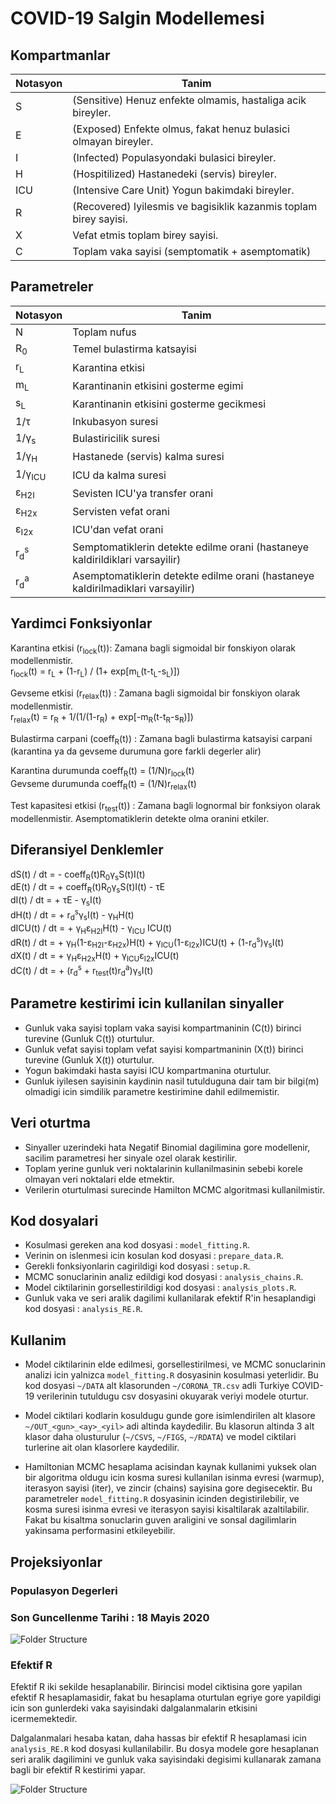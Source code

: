# COVID-19 Salgin Modellemesi

## Kompartmanlar

| Notasyon   | Tanim | 
| ------------- |-------------| 
| S | (Sensitive) Henuz enfekte olmamis, hastaliga acik bireyler. | 
| E | (Exposed) Enfekte olmus, fakat henuz bulasici olmayan bireyler. | 
| I | (Infected) Populasyondaki bulasici bireyler. | 
| H | (Hospitilized) Hastanedeki (servis) bireyler. | 
| ICU | (Intensive Care Unit) Yogun bakimdaki bireyler. | 
| R | (Recovered) Iyilesmis ve bagisiklik kazanmis toplam birey sayisi. | 
| X | Vefat etmis toplam birey sayisi. | 
| C | Toplam vaka sayisi (semptomatik + asemptomatik) | 

## Parametreler

| Notasyon   | Tanim | 
| ------------- |-------------| 
| N | Toplam nufus | 
| R<sub>0</sub> | Temel bulastirma katsayisi | 
| r<sub>L</sub> | Karantina etkisi | 
| m<sub>L</sub> | Karantinanin etkisini gosterme egimi| 
| s<sub>L</sub> | Karantinanin etkisini gosterme gecikmesi | 
| 1/τ | Inkubasyon suresi | 
| 1/γ<sub>s</sub> | Bulastiricilik suresi | 
| 1/γ<sub>H</sub> | Hastanede (servis) kalma suresi | 
| 1/γ<sub>ICU</sub> | ICU da kalma suresi | 
| ε<sub>H2I</sub> | Sevisten ICU'ya transfer orani | 
| ε<sub>H2x</sub> | Servisten vefat orani | 
| ε<sub>I2x</sub> | ICU'dan vefat orani | 
| r<sub>d</sub><sup>s</sup>| Semptomatiklerin detekte edilme orani (hastaneye kaldirildiklari varsayilir) | 
| r<sub>d</sub><sup>a</sup>| Asemptomatiklerin detekte edilme orani (hastaneye kaldirilmadiklari varsayilir)| 


## Yardimci Fonksiyonlar

Karantina etkisi (r<sub>lock</sub>(t)): Zamana bagli sigmoidal bir fonskiyon olarak modellenmistir. <br/>
r<sub>lock</sub>(t) = r<sub>L</sub> + (1-r<sub>L</sub>) / (1+ exp[m<sub>L</sub>(t-t<sub>L</sub>-s<sub>L</sub>)])

Gevseme etkisi (r<sub>relax</sub>(t)) : Zamana bagli sigmoidal bir fonskiyon olarak modellenmistir. <br/>
r<sub>relax</sub>(t) = r<sub>R</sub> + 1/(1/(1-r<sub>R</sub>) + exp[-m<sub>R</sub>(t-t<sub>R</sub>-s<sub>R</sub>)])

Bulastirma carpani (coeff<sub>R</sub>(t)) : Zamana bagli bulastirma katsayisi carpani (karantina ya da gevseme durumuna gore farkli degerler alir)

Karantina durumunda coeff<sub>R</sub>(t) = (1/N)r<sub>lock</sub>(t)<br/>
Gevseme durumunda coeff<sub>R</sub>(t) = (1/N)r<sub>relax</sub>(t)

Test kapasitesi etkisi (r<sub>test</sub>(t)) : Zamana bagli lognormal bir fonksiyon olarak modellenmistir. Asemptomatiklerin detekte olma oranini etkiler.

## Diferansiyel Denklemler

dS(t) / dt    = - coeff<sub>R</sub>(t)R<sub>0</sub>γ<sub>s</sub>S(t)I(t)<br/>
dE(t) / dt    = + coeff<sub>R</sub>(t)R<sub>0</sub>γ<sub>s</sub>S(t)I(t) - τE<br/>
dI(t) / dt    = + τE - γ<sub>s</sub>I(t) <br/>
dH(t) / dt    = + r<sub>d</sub><sup>s</sup>γ<sub>s</sub>I(t) - γ<sub>H</sub>H(t) <br/>
dICU(t) / dt  = + γ<sub>H</sub>ε<sub>H2I</sub>H(t) - γ<sub>ICU</sub> ICU(t) <br/>
dR(t) / dt    = + γ<sub>H</sub>(1-ε<sub>H2I</sub>-ε<sub>H2x</sub>)H(t) + γ<sub>ICU</sub>(1-ε<sub>I2x</sub>)ICU(t) + (1-r<sub>d</sub><sup>s</sup>)γ<sub>s</sub>I(t) <br/>
dX(t) / dt    = + γ<sub>H</sub>ε<sub>H2x</sub>H(t) +  γ<sub>ICU</sub>ε<sub>I2x</sub>ICU(t) <br/>
dC(t) / dt    = + (r<sub>d</sub><sup>s</sup> + r<sub>test</sub>(t)r<sub>d</sub><sup>a</sup>)γ<sub>s</sub>I(t)<br/>

## Parametre kestirimi icin kullanilan sinyaller

- Gunluk vaka sayisi toplam vaka sayisi kompartmaninin (C(t)) birinci turevine (Gunluk C(t)) oturtulur. <br/>
- Gunluk vefat sayisi toplam vefat sayisi kompartmaninin (X(t)) birinci turevine (Gunluk X(t)) oturtulur. <br/>
- Yogun bakimdaki hasta sayisi ICU kompartmanina oturtulur. <br/>
- Gunluk iyilesen sayisinin kaydinin nasil tutulduguna dair tam bir bilgi(m) olmadigi icin simdilik parametre kestirimine dahil edilmemistir. 

## Veri oturtma 

- Sinyaller uzerindeki hata Negatif Binomial dagilimina gore modellenir, sacilim parametresi her sinyale ozel olarak kestirilir.
- Toplam yerine gunluk veri noktalarinin kullanilmasinin sebebi korele olmayan veri noktalari elde etmektir.
- Verilerin oturtulmasi surecinde Hamilton MCMC algoritmasi kullanilmistir.

## Kod dosyalari

- Kosulmasi gereken ana kod dosyasi : ``model_fitting.R``. 
- Verinin on islenmesi icin kosulan kod dosyasi : ``prepare_data.R``. 
- Gerekli fonksiyonlarin cagirildigi kod dosyasi : ``setup.R``. 
- MCMC sonuclarinin analiz edildigi kod dosyasi : ``analysis_chains.R``. 
- Model ciktilarinin gorsellestirildigi kod dosyasi : ``analysis_plots.R``. 
- Gunluk vaka ve seri aralik dagilimi kullanilarak efektif R'in hesaplandigi kod dosyasi : ``analysis_RE.R``. 

## Kullanim

- Model ciktilarinin elde edilmesi, gorsellestirilmesi, ve MCMC sonuclarinin analizi icin yalnizca ``model_fitting.R`` dosyasinin kosulmasi yeterlidir. Bu kod dosyasi ``~/DATA`` alt klasorunden ``~/CORONA_TR.csv`` adli Turkiye COVID-19 verilerinin tutuldugu csv dosyasini okuyarak veriyi modele oturtur.

- Model ciktilari kodlarin kosuldugu gunde gore isimlendirilen alt klasore ``~/OUT_<gun>_<ay>_<yil>`` adi altinda kaydedilir. Bu klasorun altinda 3 alt klasor daha olusturulur (``~/CSVS``, ``~/FIGS``, ``~/RDATA``) ve model ciktilari turlerine ait olan klasorlere kaydedilir.  

- Hamiltonian MCMC hesaplama acisindan kaynak kullanimi yuksek olan bir algoritma oldugu icin kosma suresi kullanilan isinma evresi (warmup), iterasyon sayisi (iter), ve zincir (chains) sayisina gore degisecektir. Bu parametreler ``model_fitting.R`` dosyasinin icinden degistirilebilir, ve kosma suresi isinma evresi ve iterasyon sayisi kisaltilarak azaltilabilir. Fakat bu kisaltma sonuclarin guven araligini ve sonsal dagilimlarin yakinsama performasini etkileyebilir.

## Projeksiyonlar

### Populasyon Degerleri
### Son Guncellenme Tarihi : 18 Mayis 2020
![Folder Structure](https://github.com/burcutepekule/corona-tr-modeling/blob/master/OUT_19_May_2020/FIGS/figure_all_mrelax_0.png)

### Efektif R
Efektif R iki sekilde hesaplanabilir. Birincisi model ciktisina gore yapilan efektif R hesaplamasidir, fakat bu hesaplama oturtulan egriye gore yapildigi icin son gunlerdeki vaka sayisindaki dalgalanmalarin etkisini icermemektedir. 

Dalgalanmalari hesaba katan, daha hassas bir efektif R hesaplamasi icin ``analysis_RE.R`` kod dosyasi kullanilabilir. Bu dosya modele gore hesaplanan seri aralik dagilimini ve gunluk vaka sayisindaki degisimi kullanarak zamana bagli bir efektif R kestirimi yapar. 

![Folder Structure](https://github.com/burcutepekule/corona-tr-modeling/blob/master/OUT_19_May_2020/FIGS/RE_estimate.png)







